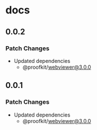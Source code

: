 # docs

## 0.0.2

### Patch Changes

- Updated dependencies
  - @proofkit/webviewer@3.0.0

## 0.0.1

### Patch Changes

- Updated dependencies
  - @proofkit/webviewer@3.0.0
